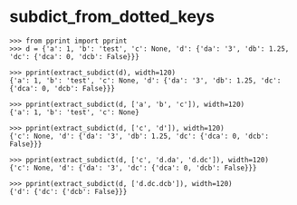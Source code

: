 # subdict_from_dotted_keys

    >>> from pprint import pprint
    >>> d = {'a': 1, 'b': 'test', 'c': None, 'd': {'da': '3', 'db': 1.25, 'dc': {'dca': 0, 'dcb': False}}}

    >>> pprint(extract_subdict(d), width=120)
    {'a': 1, 'b': 'test', 'c': None, 'd': {'da': '3', 'db': 1.25, 'dc': {'dca': 0, 'dcb': False}}}

    >>> pprint(extract_subdict(d, ['a', 'b', 'c']), width=120)
    {'a': 1, 'b': 'test', 'c': None}

    >>> pprint(extract_subdict(d, ['c', 'd']), width=120)
    {'c': None, 'd': {'da': '3', 'db': 1.25, 'dc': {'dca': 0, 'dcb': False}}}

    >>> pprint(extract_subdict(d, ['c', 'd.da', 'd.dc']), width=120)
    {'c': None, 'd': {'da': '3', 'dc': {'dca': 0, 'dcb': False}}}

    >>> pprint(extract_subdict(d, ['d.dc.dcb']), width=120)
    {'d': {'dc': {'dcb': False}}}
